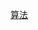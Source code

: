 [算法](https://github.com/leafjame/leaface-notes/blob/master/notes/%E7%AE%97%E6%B3%95%20-%20%E7%9B%AE%E5%BD%95.md)






